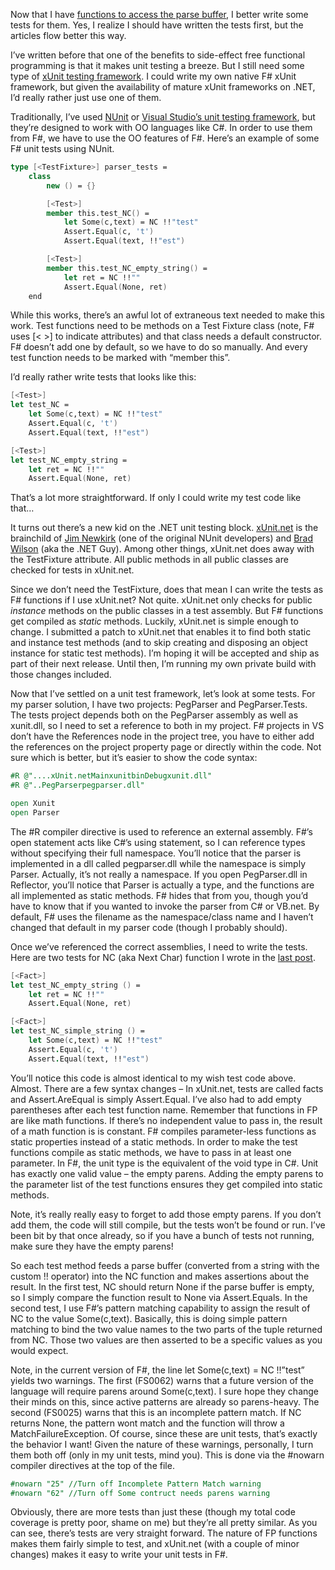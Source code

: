 Now that I have [functions to access the parse
buffer](http://devhawk.net/2007/12/11/practical-f-parsing-the-parse-buffer/),
I better write some tests for them. Yes, I realize I should have written
the tests first, but the articles flow better this way.

I’ve written before that one of the benefits to side-effect free
functional programming is that it makes unit testing a breeze. But I
still need some type of [xUnit testing
framework](http://en.wikipedia.org/wiki/XUnit). I could write my own
native F\# xUnit framework, but given the availability of mature xUnit
frameworks on .NET, I’d really rather just use one of them.

Traditionally, I’ve used [NUnit](http://nunit.com) or [Visual Studio’s
unit testing
framework](http://msdn2.microsoft.com/library/ms243147.aspx), but
they’re designed to work with OO languages like C\#. In order to use
them from F\#, we have to use the OO features of F\#. Here’s an example
of some F\# unit tests using NUnit.

``` fsharp
type [<TestFixture>] parser_tests =
    class
        new () = {}

        [<Test>]
        member this.test_NC() =
            let Some(c,text) = NC !!"test"  
            Assert.Equal(c, 't')
            Assert.Equal(text, !!"est")

        [<Test>]
        member this.test_NC_empty_string() =
            let ret = NC !!""  
            Assert.Equal(None, ret)
    end
```

While this works, there’s an awful lot of extraneous text needed to make
this work. Test functions need to be methods on a Test Fixture class
(note, F\# uses [\< \>] to indicate attributes) and that class needs a
default constructor. F\# doesn’t add one by default, so we have to do so
manually. And every test function needs to be marked with “member this”.

I’d really rather write tests that looks like this:

``` fsharp
[<Test>]
let test_NC =
    let Some(c,text) = NC !!"test"  
    Assert.Equal(c, 't')
    Assert.Equal(text, !!"est")

[<Test>]
let test_NC_empty_string =
    let ret = NC !!""  
    Assert.Equal(None, ret)
```

That’s a lot more straightforward. If only I could write my test code
like that…

It turns out there’s a new kid on the .NET unit testing block.
[xUnit.net](http://www.codeplex.com/xunit) is the brainchild of [Jim
Newkirk](http://jamesnewkirk.typepad.com/posts/) (one of the original
NUnit developers) and [Brad
Wilson](http://www.agileprogrammer.com/dotnetguy/) (aka the .NET Guy).
Among other things, xUnit.net does away with the TestFixture attribute.
All public methods in all public classes are checked for tests in
xUnit.net.

Since we don’t need the TestFixture, does that mean I can write the
tests as F\# functions if I use xUnit.net? Not quite. xUnit.net only
checks for public *instance* methods on the public classes in a test
assembly. But F\# functions get compiled as *static* methods. Luckily,
xUnit.net is simple enough to change. I submitted a patch to xUnit.net
that enables it to find both static and instance test methods (and to
skip creating and disposing an object instance for static test methods).
I’m hoping it will be accepted and ship as part of their next release.
Until then, I’m running my own private build with those changes
included.

Now that I’ve settled on a unit test framework, let’s look at some
tests. For my parser solution, I have two projects: PegParser and
PegParser.Tests. The tests project depends both on the PegParser
assembly as well as xunit.dll, so I need to set a reference to both in
my project. F\# projects in VS don’t have the References node in the
project tree, you have to either add the references on the project
property page or directly within the code. Not sure which is better, but
it’s easier to show the code syntax:

``` fsharp
#R @"....xUnit.netMainxunitbinDebugxunit.dll"
#R @"..PegParserpegparser.dll"

open Xunit
open Parser
```

The \#R compiler directive is used to reference an external assembly.
F\#’s open statement acts like C\#’s using statement, so I can reference
types without specifying their full namespace. You’ll notice that the
parser is implemented in a dll called pegparser.dll while the namespace
is simply Parser. Actually, it’s not really a namespace. If you open
PegParser.dll in Reflector, you’ll notice that Parser is actually a
type, and the functions are all implemented as static methods. F\# hides
that from you, though you’d have to know that if you wanted to invoke
the parser from C\# or VB.net. By default, F\# uses the filename as the
namespace/class name and I haven’t changed that default in my parser
code (though I probably should).

Once we’ve referenced the correct assemblies, I need to write the tests.
Here are two tests for NC (aka Next Char) function I wrote in the [last
post](http://devhawk.net/2007/12/11/practical-f-parsing-the-parse-buffer/).

``` fsharp
[<Fact>]
let test_NC_empty_string () =
    let ret = NC !!""
    Assert.Equal(None, ret)  

[<Fact>]
let test_NC_simple_string () =
    let Some(c,text) = NC !!"test"
    Assert.Equal(c, 't')
    Assert.Equal(text, !!"est")
```

You’ll notice this code is almost identical to my wish test code above.
Almost. There are a few syntax changes – In xUnit.net, tests are called
facts and Assert.AreEqual is simply Assert.Equal. I’ve also had to add
empty parentheses after each test function name. Remember that functions
in FP are like math functions. If there’s no independent value to pass
in, the result of a math function is is constant. F\# compiles
parameter-less functions as static properties instead of a static
methods. In order to make the test functions compile as static methods,
we have to pass in at least one parameter. In F\#, the unit type is the
equivalent of the void type in C\#. Unit has exactly one valid value –
the empty parens. Adding the empty parens to the parameter list of the
test functions ensures they get compiled into static methods.

Note, it’s really really easy to forget to add those empty parens. If
you don’t add them, the code will still compile, but the tests won’t be
found or run. I’ve been bit by that once already, so if you have a bunch
of tests not running, make sure they have the empty parens!

So each test method feeds a parse buffer (converted from a string with
the custom !! operator) into the NC function and makes assertions about
the result. In the first test, NC should return None if the parse buffer
is empty, so I simply compare the function result to None via
Assert.Equals. In the second test, I use F\#’s pattern matching
capability to assign the result of NC to the value Some(c,text).
Basically, this is doing simple pattern matching to bind the two value
names to the two parts of the tuple returned from NC. Those two values
are then asserted to be a specific values as you would expect.

Note, in the current version of F\#, the line let Some(c,text) = NC
!!”test” yields two warnings. The first (FS0062) warns that a future
version of the language will require parens around Some(c,text). I sure
hope they change their minds on this, since active patterns are already
so parens-heavy. The second (FS0025) warns that this is an incomplete
pattern match. If NC returns None, the pattern wont match and the
function will throw a MatchFailureException. Of course, since these are
unit tests, that’s exactly the behavior I want! Given the nature of
these warnings, personally, I turn them both off (only in my unit tests,
mind you). This is done via the \#nowarn compiler directives at the top
of the file.

``` fsharp
#nowarn "25" //Turn off Incomplete Pattern Match warning
#nowarn "62" //Turn off Some contruct needs parens warning
```

Obviously, there are more tests than just these (though my total code
coverage is pretty poor, shame on me) but they’re all pretty similar. As
you can see, there’s tests are very straight forward. The nature of FP
functions makes them fairly simple to test, and xUnit.net (with a couple
of minor changes) makes it easy to write your unit tests in F\#.
